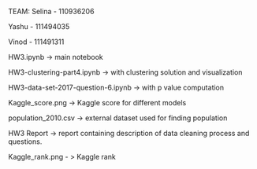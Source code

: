 TEAM:
Selina - 110936206 

Yashu  - 111494035 

Vinod  - 111491311 

HW3.ipynb -> main notebook 

HW3-clustering-part4.ipynb -> with clustering solution and visualization 

HW3-data-set-2017-question-6.ipynb -> with p value computation 

Kaggle_score.png -> Kaggle score for different models 

population_2010.csv -> external dataset used for finding population 

HW3 Report -> report containing description of data cleaning process and questions. 

Kaggle_rank.png - > Kaggle rank 

